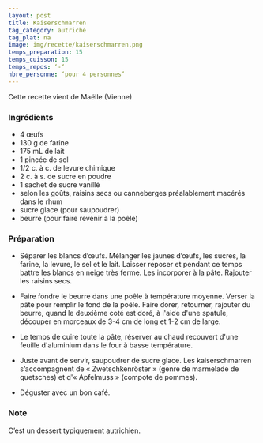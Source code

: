 ```yaml
---
layout: post
title: Kaiserschmarren
tag_category: autriche
tag_plat: na
image: img/recette/kaiserschmarren.png
temps_preparation: 15
temps_cuisson: 15
temps_repos: ‘-‘
nbre_personne: ‘pour 4 personnes’
---
```

Cette recette vient de Maëlle (Vienne)

### Ingrédients
* 4 œufs
* 130 g de farine
* 175 mL de lait
* 1 pincée de sel* 1/2 c. à c. de levure chimique
* 2 c. à s. de sucre en poudre
* 1 sachet de sucre vanillé
* selon les goûts, raisins secs ou canneberges préalablement macérés dans le rhum
* sucre glace (pour saupoudrer)
* beurre (pour faire revenir à la poêle)

### Préparation
* Séparer les blancs d’œufs. Mélanger les jaunes d’œufs, les sucres, la farine, la levure, le sel et le lait. Laisser reposer et pendant ce temps battre les blancs en neige très ferme. Les incorporer à la pâte. Rajouter les raisins secs.
* Faire fondre le beurre dans une poêle à température moyenne. Verser la pâte pour remplir le fond de la poêle. Faire dorer, retourner, rajouter du beurre, quand le deuxième coté est doré, à l'aide d'une spatule, découper en morceaux de 3-4 cm de long et 1-2 cm de large.
* Le temps de cuire toute la pâte, réserver au chaud recouvert d'une feuille d'aluminium dans le four à basse température.
* Juste avant de servir, saupoudrer de sucre glace. Les kaiserschmarren s’accompagnent de « Zwetschkenröster » (genre de marmelade de quetsches) et d'« Apfelmuss » (compote de pommes).
* Déguster avec un bon café.  

### Note
C’est un dessert typiquement autrichien.  
